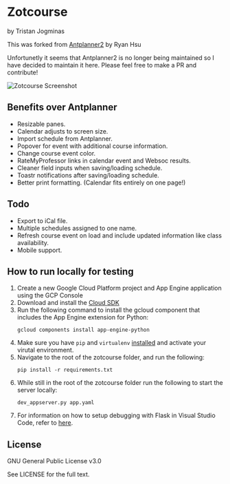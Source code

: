 # Zotcourse

by Tristan Jogminas

This was forked from [Antplanner2](https://github.com/gumho/antplanner2) by Ryan Hsu

Unfortunetly it seems that Antplanner2 is no longer being maintained so I have decided to maintain it here.
Please feel free to make a PR and contribute!

![Zotcourse Screenshot](https://i.imgur.com/JNpvHQX.jpg)

## Benefits over Antplanner

<ul>
<li>Resizable panes.</li>
<li>Calendar adjusts to screen size.</li>
<li>Import schedule from Antplanner.</li> 
<li>Popover for event with additional course information.</li>
<li>Change course event color.</li>
<li>RateMyProfessor links in calendar event and Websoc results.</li>
<li>Cleaner field inputs when saving/loading schedule.</li>
<li>Toastr notifications after saving/loading schedule.</li>
<li>Better print formatting. (Calendar fits entirely on one page!)</li>
</ul>

## Todo

<ul>
<li>Export to iCal file.</li>
<li>Multiple schedules assigned to one name.</li>
<li>Refresh course event on load and include updated information like class availability.</li>
<li>Mobile support.</li>
</ul>

## How to run locally for testing

1. Create a new Google Cloud Platform project and App Engine application using the GCP Console
2. Download and install the [Cloud SDK](https://cloud.google.com/appengine/docs/standard/python/download)
3. Run the following command to install the gcloud component that includes the App Engine extension for Python:
    ```
    gcloud components install app-engine-python
    ```
4. Make sure you have ```pip``` and ```virtualenv``` [installed](https://uoa-eresearch.github.io/eresearch-cookbook/recipe/2014/11/26/python-virtual-env/) and activate your virutal environment.
5. Navigate to the root of the zotcourse folder, and run the following:
    ```
    pip install -r requirements.txt
    ```
6. While still in the root of the zotcourse folder run the following to start the server locally:
    ```
    dev_appserver.py app.yaml
    ```
7. For information on how to setup debugging with Flask in Visual Studio Code, refer to [here](https://code.visualstudio.com/docs/python/tutorial-flask).

## License

GNU General Public License v3.0

See LICENSE for the full text.
